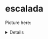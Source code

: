 # escalada

Picture here: 

<details>
https://ugtomx-my.sharepoint.com/personal/r_pacheco_sanchez_ugto_mx/_layouts/15/onedrive.aspx?id=%2Fpersonal%2Fr%5Fpacheco%5Fsanchez%5Fugto%5Fmx%2FDocuments%2Fescalada&originalPath=aHR0cHM6Ly91Z3RvbXgtbXkuc2hhcmVwb2ludC5jb20vOmY6L2cvcGVyc29uYWwvcl9wYWNoZWNvX3NhbmNoZXpfdWd0b19teC9FcnJKODE1eHZvcEFqZ3lyRmZTRFlqMEJxanp2UENHM3Q3d1pRM1hqVVYyd0hnP3J0aW1lPThrdWN2U1ZmMTBn
</details>







